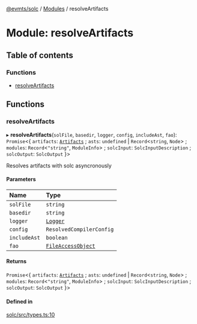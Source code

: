 [@evmts/solc](../README.md) / [Modules](../modules.md) / resolveArtifacts

# Module: resolveArtifacts

## Table of contents

### Functions

- [resolveArtifacts](resolveArtifacts.md#resolveartifacts)

## Functions

### resolveArtifacts

▸ **resolveArtifacts**(`solFile`, `basedir`, `logger`, `config`, `includeAst`, `fao`): `Promise`\<\{ `artifacts`: [`Artifacts`](types.md#artifacts) ; `asts`: `undefined` \| `Record`\<`string`, `Node`\> ; `modules`: `Record`\<``"string"``, `ModuleInfo`\> ; `solcInput`: `SolcInputDescription` ; `solcOutput`: `SolcOutput`  }\>

Resolves artifacts with solc asyncronously

#### Parameters

| Name | Type |
| :------ | :------ |
| `solFile` | `string` |
| `basedir` | `string` |
| `logger` | [`Logger`](types.md#logger) |
| `config` | `ResolvedCompilerConfig` |
| `includeAst` | `boolean` |
| `fao` | [`FileAccessObject`](types.md#fileaccessobject) |

#### Returns

`Promise`\<\{ `artifacts`: [`Artifacts`](types.md#artifacts) ; `asts`: `undefined` \| `Record`\<`string`, `Node`\> ; `modules`: `Record`\<``"string"``, `ModuleInfo`\> ; `solcInput`: `SolcInputDescription` ; `solcOutput`: `SolcOutput`  }\>

#### Defined in

[solc/src/types.ts:10](https://github.com/evmts/evmts-monorepo/blob/main/bundler/solc/src/types.ts#L10)
